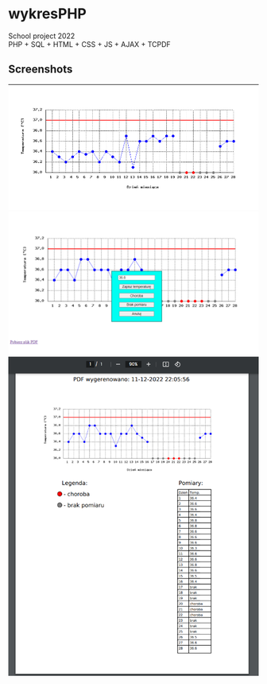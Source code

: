 # wykresPHP

School project 2022<br>
PHP + SQL + HTML + CSS + JS + AJAX + TCPDF

## Screenshots

<img src="./screenshots/s1.png"/><br>
<img src="./screenshots/s2.png"/><br>
<img src="./screenshots/s3.png"/>